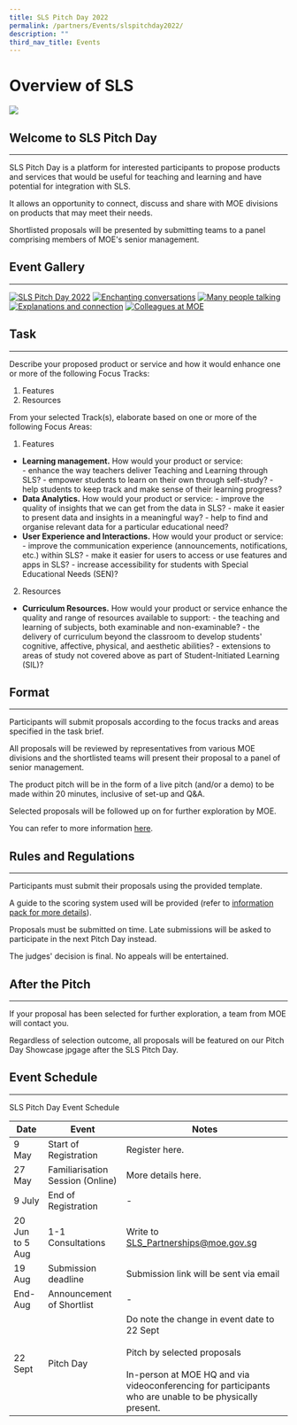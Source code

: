 ```yaml
---
title: SLS Pitch Day 2022
permalink: /partners/Events/slspitchday2022/
description: ""
third_nav_title: Events
---
```

Overview of SLS
===============

![](../../../media/images/category/banner2022.png)   

Welcome to SLS Pitch Day
------------------------

---

 SLS Pitch Day is a platform for interested participants to propose products and services that would be useful for teaching and learning and have potential for integration with SLS.

It allows an opportunity to connect, discuss and share with MOE divisions on products that may meet their needs.

 Shortlisted proposals will be presented by submitting teams to a panel comprising members of MOE's senior management.

 Event Gallery
-------------

---

  [![SLS Pitch Day 2022](../../../media/images/UpdatedAssets/7Partners/JENI4774.jpg)](../../../media/images/UpdatedAssets/7Partners/JENI4774.jpg)    [![Enchanting conversations](../../../media/images/UpdatedAssets/7Partners/JENI4952.jpg)](../../../media/images/UpdatedAssets/7Partners/JENI4952.jpg)    [![Many people talking](../../../media/images/UpdatedAssets/7Partners/JENI4851.jpg)](../../../media/images/UpdatedAssets/7Partners/JENI4851.jpg)    [![Explanations and connection](../../../media/images/UpdatedAssets/7Partners/JENI4987.jpg)](../../../media/images/UpdatedAssets/7Partners/JENI4987.jpg)    [![Colleagues at MOE](../../../media/images/UpdatedAssets/7Partners/JENI4949.jpg)](../../../media/images/UpdatedAssets/7Partners/JENI4949.jpg)         

Task
-----------
---
Describe your proposed product or service and how it would enhance one or more of the following Focus Tracks:

1. Features
2. Resources
 
From your selected Track(s), elaborate based on one or more of the following Focus Areas:

1. Features   
- **Learning management.** How would your product or service:      
		- enhance the way teachers deliver Teaching and Learning through SLS?
		- empower students to learn on their own through self-study?
		- help students to keep track and make sense of their learning progress?
- **Data Analytics.** How would your product or service:
		 - improve the quality of insights that we can get from the data in SLS?
		 - make it easier to present data and insights in a meaningful way?
		 - help to find and organise relevant data for a particular educational need?
- **User Experience and Interactions.** How would your product or service:
		 - improve the communication experience (announcements, notifications, etc.) within SLS?
		 - make it easier for users to access or use features and apps in SLS?
		 - increase accessibility for students with Special Educational Needs (SEN)?
2. Resources
- **Curriculum Resources.** How would your product or service enhance the quality and range of resources available to support:
		 - the teaching and learning of subjects, both examinable and non-examinable?
		 - the delivery of curriculum beyond the classroom to develop students' cognitive, affective, physical, and aesthetic abilities?
		 - extensions to areas of study not covered above as part of Student-Initiated Learning (SIL)?

    
Format
------
---

Participants will submit proposals according to the focus tracks and areas specified in the task brief.

 All proposals will be reviewed by representatives from various MOE divisions and the shortlisted teams will present their proposal to a panel of senior management.

The product pitch will be in the form of a live pitch (and/or a demo) to be made within 20 minutes, inclusive of set-up and Q&A.

Selected proposals will be followed up on for further exploration by MOE.

You can refer to more information [here](https://www.go.gov.sg/slsinfopack).

     
Rules and Regulations
---------------------

---

 Participants must submit their proposals using the provided template.

 A guide to the scoring system used will be provided (refer to [information pack for more details](https://www.go.gov.sg/slsinfopack)).

Proposals must be submitted on time. Late submissions will be asked to participate in the next Pitch Day instead.

The judges' decision is final. No appeals will be entertained.

     
 After the Pitch
---------------

---

 If your proposal has been selected for further exploration, a team from MOE will contact you.

 Regardless of selection outcome, all proposals will be featured on our Pitch Day Showcase jpgage after the SLS Pitch Day.

     
 Event Schedule
--------------

---

 SLS Pitch Day Event Schedule

|Date|Event|Notes|
|--- |--- |--- |
|9 May|Start of Registration|Register here.|
|27 May|Familiarisation Session (Online)|More details here.|
|9 July|End of Registration|-|
|20 Jun to 5 Aug|1-1 Consultations|Write to SLS_Partnerships@moe.gov.sg|
|19 Aug|Submission deadline|Submission link will be sent via email|
|End-Aug|Announcement of Shortlist|-|
|22 Sept|Pitch Day|Do note the change in event date to 22 Sept <br><br>Pitch by selected proposals<br><br>In-person at MOE HQ and via videoconferencing for participants who are unable to be physically present.|
